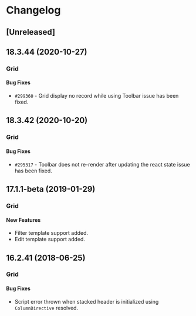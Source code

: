 # Changelog

## [Unreleased]

## 18.3.44 (2020-10-27)

### Grid

#### Bug Fixes

- `#299360` - Grid display no record while using Toolbar issue has been fixed.

## 18.3.42 (2020-10-20)

### Grid

#### Bug Fixes

- `#295317` - Toolbar does not re-render after updating the react state issue has been fixed.

## 17.1.1-beta (2019-01-29)

### Grid

#### New Features

- Filter template support added.
- Edit template support added.

## 16.2.41 (2018-06-25)

### Grid

#### Bug Fixes

- Script error thrown when stacked header is initialized using `ColumnDirective` resolved.